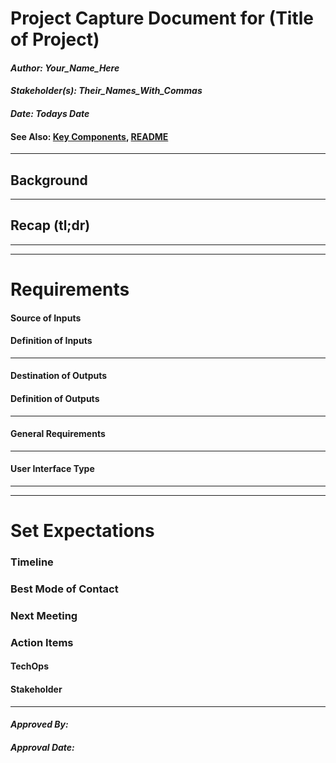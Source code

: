 # Project Capture Document for (Title of Project)
#### *Author: Your_Name_Here*
#### *Stakeholder(s): Their_Names_With_Commas*
#### *Date: Todays Date*
#### See Also: [Key Components](./KeyComponentsDoc.md), [README](./README.md)

---

## Background
<!-- 
Explain the context of the problem.
Explain key terms/words, words that may be unfamiliar to a new hire.

Good:
    Brother John Doe has a repetitive task that takes 15 clicks to complete, and he is hoping that we can knock that down to two or three clicks. It involves logging into Canvas, navigating to a specific course, and editing modules items when a certain criteria is met. He adds a message to the beginning of every module item, which is the same from module to module. The criteria is that the module item title must start with the letter "A". He wants it to be a Puppeteer tool, so that he and his students can perform this task with their normal Canvas login authentication. However, it would likely be easier to train him and his students on how to create an Auth Token, so that is something to discuss with him further.

Poor:
    Brother John Doe needs a Puppeteer tool to help his students to work faster.
        ^ Too vague. Why puppeteer? What would the tool do?

    He needs a tool to edit the content of certain module items. 
        ^ Who is "He"? What kinds of edits would be made to module items? Why does he want this tool? How much time would it save him?
-->

---

## Recap (tl;dr)
<!-- 
What is/are the project outcome(s)?
("Can you give me one sentence describing what you want done?")

Good:
    A tool to update the content of Canvas module items.

    A tool to find all images that are in need of alt text in Canvas.

Poor: 
    TODO: add poor examples

-->
-----
-----

# Requirements

#### Source of Inputs

<!-- Paragraph of how to get inputs. From who? From where: Slack, email, server...? This also includes user selected options at runtime. How will we know what options to select? For example, in conversion tool, you'd follow the values on the Trello Board. It would also include the steps to get access to the information you need, such as getting added to a Trello Board, or access to a server.

-----
Good: 
    We will know which courses to run it on, because Brother Doe will slack you which sub-account(s) to get the list of courses from, to run the code on.
---
    The inputs will come as a csv from Brother John Doe in an email, upon request. 
---
    Brother Doe will need to add you to his Trello Board so that you can see what needs to be done. Email him so he can give you access to the board. Once you have access, look in the column titled "Ready for Team Josh". Follow the instructions from there.
-----
Poor:
    Ask Brother Doe.
        ^ What am I asking him for? How should I expect to get it from him?
---
    CSV with a list of course IDs.
        ^ This explains what we are getting. This would go in the definition of inputs. We need to know how to get that list.
---
    Trello Board.
        ^ Which Trello Board? How do I get access? What do I do once I am added to the board?
-----
-->
#### Definition of Inputs

<!-- List here a type definition for each input. For example, if it is a CSV define the column names. If it is a JSON, give an example of the JSON structure. If it is user input, what will the user be asked for? 

-----
Good:
    The input will be a CSV with the following column names: "Course_ID" "Course_Code" "SISID"
---
    The input will be a CSV with the columns containing the course id, the course code, and the sisid. I don't know what they are going to be called yet, but those pieces of information will be availible.
---
    The input will be a JSON object that looks like:
    {
        "Course_ID": "",
        "Course_Code": "",
        "SISID": ""
    }
    It is compatible with inquierer answer objects.
-----
Poor:
    The input will be a csv.
        ^ What information is on the csv?
---
    The input will be on the trello board.
        ^ That's where the information lives. We need to know what information the program will consume, and what it looks like.
-----
 -->

---


#### Destination of Outputs

<!-- Paragraph where/who to send outputs. To who? To where: Email, server, directly to LMS...? It would also include the steps to get access to the locations you need, such as getting added to a Trello Board, or access to a server, or the LMS. -->

#### Definition of Outputs

<!-- List here a type definition for each output? For example, if the changes are directly to the LMS, list all changes that occur. If it is a CSV define the column names. If it is a JSON, give an example of the JSON structure. -->

---

#### General Requirements
<!-- This tool shall help Brother John Doe and his students...TODO -->
<!-- TODO: -->

---

#### User Interface Type

<!-- CLI with Flags, CLI With Prompt, Web Page, Server, Library, etc -->

<!-- What are the flags, what are Major Questions, Images of UX/UI Design. -->

-----
-----

# Set Expectations

### Timeline

<!-- Include Milestone List here with Deadlines and try to make each milestone a minimum viable product
- Milestone 1: Finish Design (3/19)
- Milestone 2: Build Core logic to search for words in syllabi (3/22)
- Milestone 3: Connect inputs to core logic and set up outputs (3/25)
- Milestone 4: Deliver the project (3/26)
This will probably be overkill for small projects -->

### Best Mode of Contact
<!-- Email, Phone Number, Slack, etc. -->

### Next Meeting
<!-- e.g. May 4th, 2019 -->

### Action Items
<!-- Recap Meeting -->

#### TechOps

#### Stakeholder


-----

#### *Approved By:*
#### *Approval Date:*
